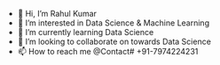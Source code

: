 - 👋 Hi, I’m Rahul Kumar  
- 👀 I’m interested in Data Science & Machine Learning
- 🌱 I’m currently learning Data Science
- 💞️ I’m looking to collaborate on towards Data Science
- 📫 How to reach me @Contact# +91-7974224231

<!---
Rahulkumar7974/Rahulkumar7974 is a ✨ special ✨ repository because its `README.md` (this file) appears on your GitHub profile.
You can click the Preview link to take a look at your changes.
--->

